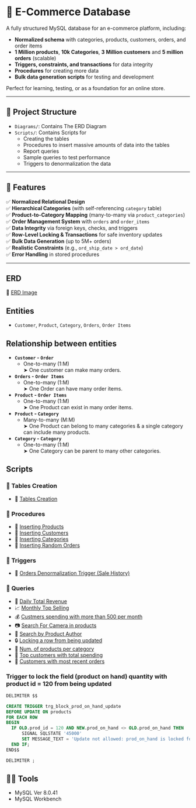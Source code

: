 # 🛒 E-Commerce Database

A fully structured MySQL database for an e-commerce platform, including:
- **Normalized schema** with categories, products, customers, orders, and order items
- **1 Million products**, **10k Categories**, **3 Million customers** and **5 million orders** (scalable)
- **Triggers, constraints, and transactions** for data integrity
- **Procedures** for creating more data
- **Bulk data generation scripts** for testing and development

Perfect for learning, testing, or as a foundation for an online store.

---
## 📌 Project Structure
- `Diagrams/`: Contains The ERD Diagram
- `Scripts/`: Contains Scripts for 
	- Creating the tables
	- Procedures to insert massive amounts of data into the tables
 	- Report queries
  	- Sample queries to test performance
  	- Triggers to denormalization the data

---
## 🔧 Features

✅ **Normalized Relational Design**  
✅ **Hierarchical Categories** (with self-referencing `category` table)  
✅ **Product-to-Category Mapping** (many-to-many via `product_categories`)  
✅ **Order Management System** with `orders` and `order_items`  
✅ **Data Integrity** via foreign keys, checks, and triggers  
✅ **Row-Level Locking & Transactions** for safe inventory updates  
✅ **Bulk Data Generation** (up to 5M+ orders)  
✅ **Realistic Constraints** (e.g., `ord_ship_date > ord_date`)  
✅ **Error Handling** in stored procedures  

---
## ERD
🔗 [ERD Image](Diagrams/Web%20Store%20ERD.png)

## Entities
-  `Customer`, `Product`, `Category`, `Orders`, `Order Items`
  
## Relationship between entities 
- **`Customer` - `Order`**
  - One-to-many (1:M)  
  ➤ One customer can make many orders.
- **`Orders` - `Order Items`**
  - One-to-many (1:M)  
  ➤ One Order can have many order items.
- **`Product` - `Order Items`**
  - One-to-many (1:M)  
  ➤ One Product can exist in many order items.
- **`Product` - `Category`**
  - Many-to-many (M:M)  
  ➤ One Product can belong to many categories & a single category can include many products.
- **`Category` - `Category`**
  - One-to-many (1:M)  
  ➤ One Category can be parent to many other categories.

## Scripts
### 🧱 Tables Creation
- 🔗 [Tables Creation](Scripts/Tables/create_tables.sql)

### 🧱 Procedures
- 🔗 [Inserting Products](Scripts/Procedures/insert_dummy_products.sql)
- 🔗 [Inserting Customers](Scripts/Procedures/insert_dummy_customers.sql)
- 🔗 [Inserting Categories](Scripts/Procedures/insert_dummy_categories.sql)
- 🔗 [Inserting Random Orders](Scripts/Procedures/insert_random_dummy_orders.sql)

### 🧱 Triggers
- 🔗 [Orders Denormalization Trigger (Sale History)](Scripts/Triggers/orders_denormalization.sql)

### 📄 Queries
- 📅 [Daily Total Revenue](Scripts/Reports/daily_total_revenue.sql)
- 📈 [Monthly Top Selling](Scripts/Reports/monthly_top_selling.sql)
- 💰 [Custmers spending with more than 500 per month](Scripts/Reports/customers_monthly_spending_with_more_than_500.sql)
- 📷 [Search For Camera in products](Scripts/Reports/search_for_camera_in_products.sql)
- 👷 [Search by Product Author](Scripts/Reports/search_by_product_author.sql)
- 🔒 [Locking a row from being updated](Scripts/Reports/row_locking.sql)
- 📅 [Num. of products per category](Scripts/Reports/num_of_products_per_category.sql)
- 📅 [Top customers with total spending](Scripts/Reports/top_customers_with_total_spending.sql)
- 📅 [Customers with most recent orders](Scripts/Reports/customers_with_most_recent_orders.sql)




### Trigger to lock the field (product on hand) quantity with product id = 120 from being updated
``` sql
DELIMITER $$

CREATE TRIGGER trg_block_prod_on_hand_update
BEFORE UPDATE ON products
FOR EACH ROW
BEGIN
  IF OLD.prod_id = 120 AND NEW.prod_on_hand <> OLD.prod_on_hand THEN
	  SIGNAL SQLSTATE '45000'
	  SET MESSAGE_TEXT = 'Update not allowed: prod_on_hand is locked for product ID 120';
  END IF;
END$$

DELIMITER ;
```



## 🔧🔨 Tools
- MySQL  Ver 8.0.41
- MySQL Workbench 

